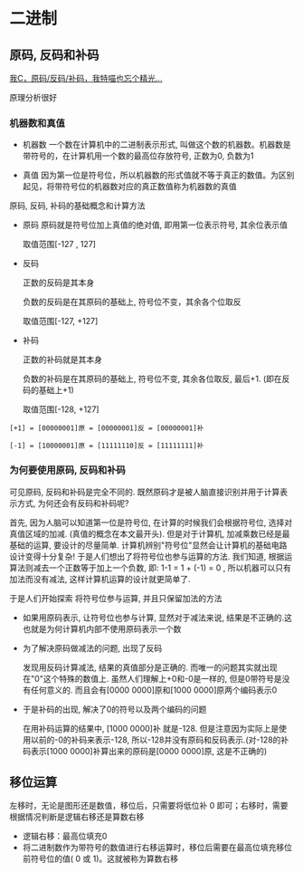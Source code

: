 # 二进制

## 原码, 反码和补码

[我C，原码/反码/补码，我特喵也忘个精光...](https://mp.weixin.qq.com/s/laP7Vxl6o40mIYBS7Cuj7A)

原理分析很好

### 机器数和真值

+ 机器数
  一个数在计算机中的二进制表示形式,  叫做这个数的机器数。机器数是带符号的，在计算机用一个数的最高位存放符号, 正数为0, 负数为1

+ 真值
  因为第一位是符号位，所以机器数的形式值就不等于真正的数值。为区别起见，将带符号位的机器数对应的真正数值称为机器数的真值

原码, 反码, 补码的基础概念和计算方法

+ 原码
  原码就是符号位加上真值的绝对值, 即用第一位表示符号, 其余位表示值

  取值范围[-127 , 127]

+ 反码

  正数的反码是其本身

  负数的反码是在其原码的基础上, 符号位不变，其余各个位取反

  取值范围[-127, +127]

+ 补码

  正数的补码就是其本身

  负数的补码是在其原码的基础上, 符号位不变, 其余各位取反, 最后+1. (即在反码的基础上+1)

  取值范围[-128, +127]

```
[+1] = [00000001]原 = [00000001]反 = [00000001]补

[-1] = [10000001]原 = [11111110]反 = [11111111]补
```

### 为何要使用原码, 反码和补码

可见原码, 反码和补码是完全不同的. 既然原码才是被人脑直接识别并用于计算表示方式, 为何还会有反码和补码呢?

首先, 因为人脑可以知道第一位是符号位, 在计算的时候我们会根据符号位, 选择对真值区域的加减. (真值的概念在本文最开头). 但是对于计算机, 加减乘数已经是最基础的运算, 要设计的尽量简单. 计算机辨别"符号位"显然会让计算机的基础电路设计变得十分复杂! 于是人们想出了将符号位也参与运算的方法. 我们知道, 根据运算法则减去一个正数等于加上一个负数, 即: 1-1 = 1 + (-1) = 0 , 所以机器可以只有加法而没有减法, 这样计算机运算的设计就更简单了.

于是人们开始探索 将符号位参与运算, 并且只保留加法的方法

+ 如果用原码表示, 让符号位也参与计算, 显然对于减法来说, 结果是不正确的.这也就是为何计算机内部不使用原码表示一个数

+ 为了解决原码做减法的问题, 出现了反码

  发现用反码计算减法, 结果的真值部分是正确的. 而唯一的问题其实就出现在"0"这个特殊的数值上. 虽然人们理解上+0和-0是一样的, 但是0带符号是没有任何意义的. 而且会有[0000 0000]原和[1000 0000]原两个编码表示0

+ 于是补码的出现, 解决了0的符号以及两个编码的问题

  在用补码运算的结果中, [1000 0000]补 就是-128. 但是注意因为实际上是使用以前的-0的补码来表示-128, 所以-128并没有原码和反码表示.(对-128的补码表示[1000 0000]补算出来的原码是[0000 0000]原, 这是不正确的)

## 移位运算

左移时，无论是图形还是数值，移位后，只需要将低位补 0 即可；右移时，需要根据情况判断是逻辑右移还是算数右移

+ 逻辑右移：最高位填充0
+ 将二进制数作为带符号的数值进行右移运算时，移位后需要在最高位填充移位前符号位的值( 0 或 1)。这就被称为算数右移
